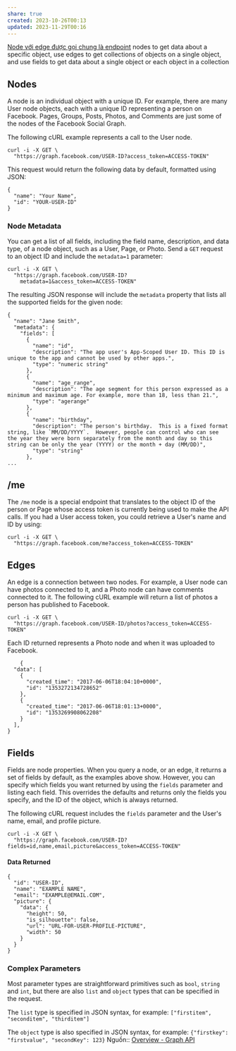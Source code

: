 ```yaml
---
share: true
created: 2023-10-26T00:13
updated: 2023-11-29T00:16
---
```


[Node với edge được gọi chung là endpoint](Node%20v%E1%BB%9Bi%20edge%20%C4%91%C6%B0%E1%BB%A3c%20g%E1%BB%8Di%20chung%20l%C3%A0%20endpoint.md)
nodes to get data about a specific object, use edges to get collections of objects on a single object, and use fields to get data about a single object or each object in a collection
## Nodes

A node is an individual object with a unique ID. For example, there are many User node objects, each with a unique ID representing a person on Facebook. Pages, Groups, Posts, Photos, and Comments are just some of the nodes of the Facebook Social Graph.

The following cURL example represents a call to the User node.

```
curl -i -X GET \
  "https://graph.facebook.com/USER-ID?access_token=ACCESS-TOKEN"
```

This request would return the following data by default, formatted using JSON:

```
{
  "name": "Your Name",
  "id": "YOUR-USER-ID"
}
```

### Node Metadata

You can get a list of all fields, including the field name, description, and data type, of a node object, such as a User, Page, or Photo. Send a `GET` request to an object ID and include the `metadata=1` parameter:

```
curl -i -X GET \
  "https://graph.facebook.com/USER-ID?
    metadata=1&access_token=ACCESS-TOKEN"
```

The resulting JSON response will include the `metadata` property that lists all the supported fields for the given node:

```
{
  "name": "Jane Smith",
  "metadata": {
    "fields": [
      {
        "name": "id",
        "description": "The app user's App-Scoped User ID. This ID is unique to the app and cannot be used by other apps.",
        "type": "numeric string"
      },
      {
        "name": "age_range",
        "description": "The age segment for this person expressed as a minimum and maximum age. For example, more than 18, less than 21.",
        "type": "agerange"
      },
      {
        "name": "birthday",
        "description": "The person's birthday.  This is a fixed format string, like `MM/DD/YYYY`.  However, people can control who can see the year they were born separately from the month and day so this string can be only the year (YYYY) or the month + day (MM/DD)",
        "type": "string"
      },
...
```

[](https://developers.facebook.com/docs/graph-api/overview#)

## /me

The `/me` node is a special endpoint that translates to the object ID of the person or Page whose access token is currently being used to make the API calls. If you had a User access token, you could retrieve a User's name and ID by using:

```
curl -i -X GET \
  "https://graph.facebook.com/me?access_token=ACCESS-TOKEN"
```

[](https://developers.facebook.com/docs/graph-api/overview#)

## Edges

An edge is a connection between two nodes. For example, a User node can have photos connected to it, and a Photo node can have comments connected to it. The following cURL example will return a list of photos a person has published to Facebook.

```
curl -i -X GET \
  "https://graph.facebook.com/USER-ID/photos?access_token=ACCESS-TOKEN"
```

Each ID returned represents a Photo node and when it was uploaded to Facebook.

```
    {
  "data": [
    {
      "created_time": "2017-06-06T18:04:10+0000",
      "id": "1353272134728652"
    },
    {
      "created_time": "2017-06-06T18:01:13+0000",
      "id": "1353269908062208"
    }
  ],
}
```

[](https://developers.facebook.com/docs/graph-api/overview#)

## Fields

Fields are node properties. When you query a node, or an edge, it returns a set of fields by default, as the examples above show. However, you can specify which fields you want returned by using the `fields` parameter and listing each field. This overrides the defaults and returns only the fields you specify, and the ID of the object, which is always returned.

The following cURL request includes the `fields` parameter and the User's name, email, and profile picture.

```
curl -i -X GET \
  "https://graph.facebook.com/USER-ID?fields=id,name,email,picture&access_token=ACCESS-TOKEN"
```

#### Data Returned

```
{
  "id": "USER-ID",
  "name": "EXAMPLE NAME",
  "email": "EXAMPLE@EMAIL.COM",
  "picture": {
    "data": {
      "height": 50,
      "is_silhouette": false,
      "url": "URL-FOR-USER-PROFILE-PICTURE",
      "width": 50
    }
  }
}
```

### Complex Parameters

Most parameter types are straightforward primitives such as `bool`, `string` and `int`, but there are also `list` and `object` types that can be specified in the request.

The `list` type is specified in JSON syntax, for example: `["firstitem", "seconditem", "thirditem"]`

The `object` type is also specified in JSON syntax, for example: `{"firstkey": "firstvalue", "secondKey": 123}`
Nguồn:: [Overview - Graph API](https://developers.facebook.com/docs/graph-api/overview)
